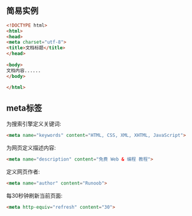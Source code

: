 ## 简易实例
```html
<!DOCTYPE html>
<html>
<head> 
<meta charset="utf-8"> 
<title>文档标题</title>
</head>
 
<body>
文档内容......
</body>
 
</html>
```
## meta标签
为搜索引擎定义关键词:
```html
<meta name="keywords" content="HTML, CSS, XML, XHTML, JavaScript">
```
为网页定义描述内容:
```html
<meta name="description" content="免费 Web & 编程 教程">
```
定义网页作者:
```html
<meta name="author" content="Runoob">
```
每30秒钟刷新当前页面:
```html
<meta http-equiv="refresh" content="30">
```